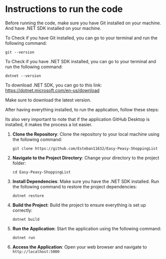 # Instructions to run the code

Before running the code, make sure you have Git installed on your machine. And have .NET SDK installed on your machine.

To Check if you have Git installed, you can go to your terminal and run the following command:

```
git --version
```

To Check if you have .NET SDK installed, you can go to your terminal and run the following command:

```
dotnet --version
```

To download .NET SDK, you can go to this link: https://dotnet.microsoft.com/en-us/download

Make sure to download the latest version.

After having everything installed, to run the application, follow these steps:

Its also very important to note that if the application GitHub Desktop is installed, it makes the process a lot easier.

1. **Clone the Repository**:
   Clone the repository to your local machine using the following command:

   ```
   git clone https://github.com/Esteban11632/Easy-Peasy-ShoppingList
   ```

2. **Navigate to the Project Directory**:
   Change your directory to the project folder:

   ```
   cd Easy-Peasy-ShoppingList
   ```

3. **Install Dependencies**:
   Make sure you have the .NET SDK installed. Run the following command to restore the project dependencies:

   ```
   dotnet restore
   ```

4. **Build the Project**:
   Build the project to ensure everything is set up correctly:

   ```
   dotnet build
   ```

5. **Run the Application**:
   Start the application using the following command:

   ```
   dotnet run
   ```

6. **Access the Application**:
   Open your web browser and navigate to `http://localhost:5000`
